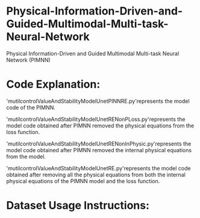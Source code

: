 # Physical-Information-Driven-and-Guided-Multimodal-Multi-task-Neural-Network
Physical Information-Driven and Guided Multimodal Multi-task Neural Network (PIMNN)

# Code Explanation:
'mutilcontrolValueAndStabilityModelUnetPINNRE.py'represents the model code of the PIMNN.

'mutilcontrolValueAndStabilityModelUnetRENonPLoss.py'represents the model code obtained 
after PIMNN removed the physical equations from the loss function.

'mutilcontrolValueAndStabilityModelUnetRENonInPhysic.py'represents the model code obtained 
after PIMNN removed the internal physical equations from the model.

'mutilcontrolValueAndStabilityModelUnetRE.py'represents the model code obtained 
after removing all the physical equations from both the internal physical equations of the PIMNN model and the loss function.

# Dataset Usage Instructions:
